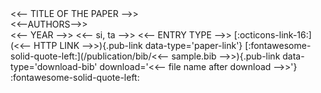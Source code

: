 <publication>
  <pub-title><<-- TITLE OF THE PAPER -->></pub-title><br/>
  <pub-authors><<--AUTHORS-->></pub-authors><br/>
  <pub-year><<-- YEAR -->></pub-year>
  <lang><<-- si, ta -->></lang> 
  <entry-type><<-- ENTRY TYPE -->></entry-type>
  [:octicons-link-16:](<<-- HTTP LINK -->>){.pub-link data-type='paper-link'}
  [:fontawesome-solid-quote-left:](/publication/bib/<<-- sample.bib -->>){.pub-link data-type='download-bib' download='<<-- file name after download -->>'}
  <bibtex-copy title='Copy to clipboard' data-clipboard-text='<<-- paste bib to be copied -->'>:fontawesome-solid-quote-left:</bibtex-copy>
</publication>